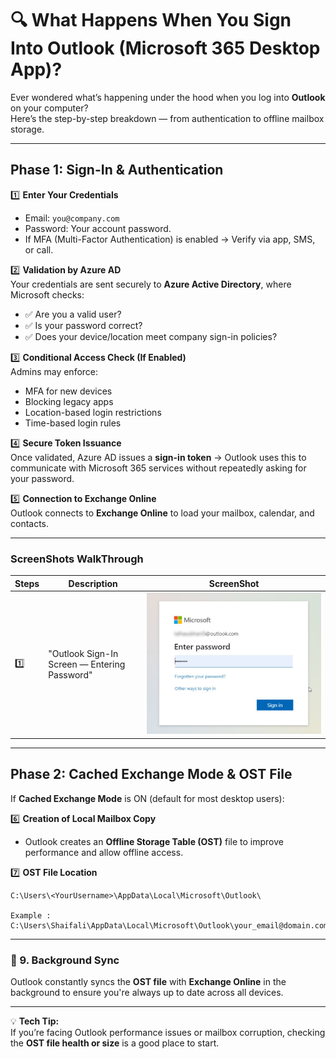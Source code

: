 # 🔍 What Happens When You Sign Into Outlook (Microsoft 365 Desktop App)?

Ever wondered what’s happening under the hood when you log into **Outlook** on your computer?  
Here’s the step-by-step breakdown — from authentication to offline mailbox storage.

---

## **Phase 1: Sign-In & Authentication**

1️⃣ **Enter Your Credentials**  
- Email: `you@company.com`  
- Password: Your account password.  
- If MFA (Multi-Factor Authentication) is enabled → Verify via app, SMS, or call.

2️⃣ **Validation by Azure AD**  
Your credentials are sent securely to **Azure Active Directory**, where Microsoft checks:  
- ✅ Are you a valid user?  
- ✅ Is your password correct?  
- ✅ Does your device/location meet company sign-in policies?

3️⃣ **Conditional Access Check (If Enabled)**  
Admins may enforce:  
- MFA for new devices  
- Blocking legacy apps  
- Location-based login restrictions  
- Time-based login rules

4️⃣ **Secure Token Issuance**  
Once validated, Azure AD issues a **sign-in token** → Outlook uses this to communicate with Microsoft 365 services without repeatedly asking for your password.

5️⃣ **Connection to Exchange Online**  
Outlook connects to **Exchange Online** to load your mailbox, calendar, and contacts.

---

### ScreenShots WalkThrough
| Steps | Description | ScreenShot |
|-------|-------------|------------|
|  1️⃣  | "Outlook Sign-In Screen — Entering Password" | ![Image Alt](https://github.com/Shaifalim02/What-Happens-When-You-Sign-Into-Outlook-Microsoft-365-Desktop-App-/blob/2c108f8c79250148d5474b0c0731d5514db303fa/Outlook.jpeg) |

---

## **Phase 2: Cached Exchange Mode & OST File**

If **Cached Exchange Mode** is ON (default for most desktop users):

6️⃣ **Creation of Local Mailbox Copy**  
- Outlook creates an **Offline Storage Table (OST)** file to improve performance and allow offline access.


7️⃣ **OST File Location**  

```plaintext
C:\Users\<YourUsername>\AppData\Local\Microsoft\Outlook\

Example : C:\Users\Shaifali\AppData\Local\Microsoft\Outlook\your_email@domain.com.ost
```

---

### 🔄 9. Background Sync
Outlook constantly syncs the **OST file** with **Exchange Online** in the background to ensure you're always up to date across all devices.

---

💡 **Tech Tip:**  
If you’re facing Outlook performance issues or mailbox corruption, checking the **OST file health or size** is a good place to start.


